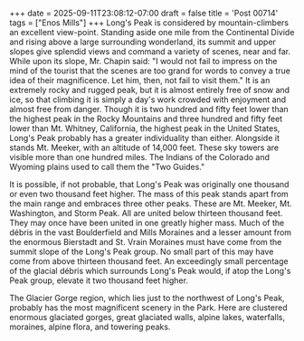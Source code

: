 +++
date = 2025-09-11T23:08:12-07:00
draft = false
title = 'Post 00714'
tags = ["Enos Mills"]
+++
Long's Peak is considered by mountain-climbers an excellent view-point. Standing aside one mile from the Continental Divide and rising above a large surrounding wonderland, its summit and upper slopes give splendid views and command a variety of scenes, near and far. While upon its slope, Mr. Chapin said: "I would not fail to impress on the mind of the tourist that the scenes are too grand for words to convey a true idea of their magnificence. Let him, then, not fail to visit them." It is an extremely rocky and rugged peak, but it is almost entirely free of snow and ice, so that climbing it is simply a day's work crowded with enjoyment and almost free from danger. Though it is two hundred and fifty feet lower than the highest peak in the Rocky Mountains and three hundred and fifty feet lower than Mt. Whitney, California, the highest peak in the United States, Long's Peak probably has a greater individuality than either. Alongside it stands Mt. Meeker, with an altitude of 14,000 feet. These sky towers are visible more than one hundred miles. The Indians of the Colorado and Wyoming plains used to call them the "Two Guides."

It is possible, if not probable, that Long's Peak was originally one thousand or even two thousand feet higher. The mass of this peak stands apart from the main range and embraces three other peaks. These are Mt. Meeker, Mt. Washington, and Storm Peak. All are united below thirteen thousand feet. They may once have been united in one greatly higher mass. Much of the débris in the vast Boulderfield and Mills Moraines and a lesser amount from the enormous Bierstadt and St. Vrain Moraines must have come from the summit slope of the Long's Peak group. No small part of this may have come from above thirteen thousand feet. An exceedingly small percentage of the glacial débris which surrounds Long's Peak would, if atop the Long's Peak group, elevate it two thousand feet higher.

The Glacier Gorge region, which lies just to the northwest of Long's Peak, probably has the most magnificent scenery in the Park. Here are clustered enormous glaciated gorges, great glaciated walls, alpine lakes, waterfalls, moraines, alpine flora, and towering peaks.
